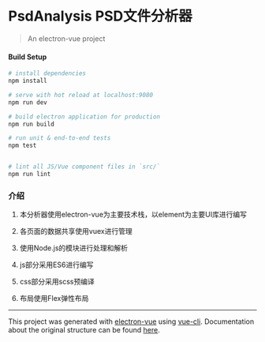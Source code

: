 # PsdAnalysis  PSD文件分析器

> An electron-vue project

#### Build Setup

``` bash
# install dependencies
npm install

# serve with hot reload at localhost:9080
npm run dev

# build electron application for production
npm run build

# run unit & end-to-end tests
npm test


# lint all JS/Vue component files in `src/`
npm run lint

```
### 介绍

1. 本分析器使用electron-vue为主要技术栈，以element为主要UI库进行编写

2. 各页面的数据共享使用vuex进行管理

3. 使用Node.js的模块进行处理和解析

4. js部分采用ES6进行编写

5. css部分采用scss预编译

6. 布局使用Flex弹性布局
---

This project was generated with [electron-vue](https://github.com/SimulatedGREG/electron-vue) using [vue-cli](https://github.com/vuejs/vue-cli). Documentation about the original structure can be found [here](https://simulatedgreg.gitbooks.io/electron-vue/content/index.html).

